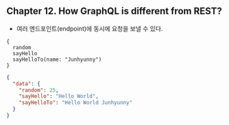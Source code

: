 
## Chapter 12. How GraphQL is different from REST?

* 여러 엔드포인트(endpoint)에 동시에 요청을 보낼 수 있다.

```graphqls
{
  random
  sayHello
  sayHelloTo(name: "Junhyunny")
}
```

```json
{
  "data": {
    "random": 25,
    "sayHello": "Hello World",
    "sayHelloTo": "Hello World Junhyunny"
  }
}
```